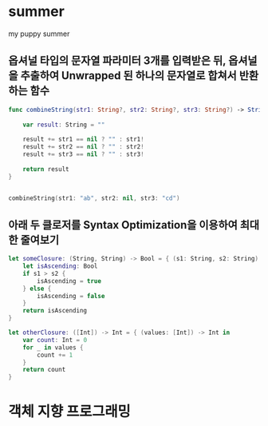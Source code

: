 # summer
my puppy summer



## 옵셔널 타입의 문자열 파라미터 3개를 입력받은 뒤, 옵셔널을 추출하여 Unwrapped 된 하나의 문자열로 합쳐서 반환하는 함수


```swift
func combineString(str1: String?, str2: String?, str3: String?) -> String {
    
    var result: String = ""
    
    result += str1 == nil ? "" : str1!
    result += str2 == nil ? "" : str2!
    result += str3 == nil ? "" : str3!
    
    return result
}


combineString(str1: "ab", str2: nil, str3: "cd")
```


## 아래 두 클로저를 Syntax Optimization을 이용하여 최대한 줄여보기

```swift
let someClosure: (String, String) -> Bool = { (s1: String, s2: String) -> Bool in
    let isAscending: Bool
    if s1 > s2 {
        isAscending = true
    } else {
        isAscending = false
    }
    return isAscending
}
```



```swift
let otherClosure: ([Int]) -> Int = { (values: [Int]) -> Int in
    var count: Int = 0
    for _ in values {
        count += 1
    }
    return count
}
```





# 객체 지향 프로그래밍



